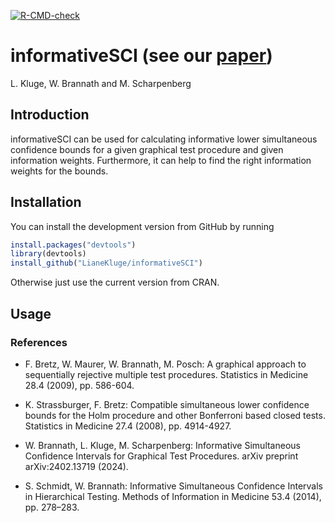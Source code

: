 <!-- badges: start -->
[![R-CMD-check](https://github.com/LianeKluge/informativeSCI/actions/workflows/R-CMD-check.yaml/badge.svg)](https://github.com/LianeKluge/informativeSCI/actions/workflows/R-CMD-check.yaml)
<!-- badges: end -->

# informativeSCI (see our [paper](https://arxiv.org/abs/2402.13719))
L. Kluge, W. Brannath and M. Scharpenberg

## Introduction

informativeSCI can be used for calculating informative lower simultaneous 
confidence bounds for a given graphical test procedure and given information 
weights. Furthermore, it can help to find the right information weights for the
bounds.

## Installation
You can install the development version from GitHub by running
```R
install.packages("devtools")
library(devtools)
install_github("LianeKluge/informativeSCI")
```
Otherwise just use the current version from CRAN.

## Usage



### References
* F. Bretz, W. Maurer, W. Brannath, M. Posch: A graphical approach
to sequentially rejective multiple test procedures. Statistics in Medicine
28.4 (2009), pp. 586-604.

* K. Strassburger, F. Bretz: Compatible simultaneous lower confidence bounds
for the Holm procedure and other Bonferroni based closed tests. Statistics
in Medicine 27.4 (2008), pp. 4914-4927.

* W. Brannath, L. Kluge, M. Scharpenberg: Informative Simultaneous Confidence 
Intervals for Graphical Test Procedures. arXiv preprint arXiv:2402.13719 (2024).

* S. Schmidt, W. Brannath: Informative Simultaneous Confidence Intervals
in Hierarchical Testing. Methods of Information in Medicine 53.4 (2014),
pp. 278–283.

